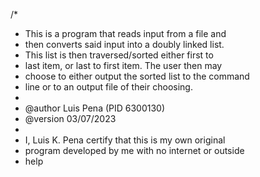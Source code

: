 /*
 * This is a program that reads input from a file and
 * then converts said input into a doubly linked list. 
 * This list is then traversed/sorted either first to 
 * last item, or last to first item. The user then may 
 * choose to either output the sorted list to the command 
 * line or to an output file of their choosing.
 *
 * @author Luis Pena (PID 6300130)
 * @version 03/07/2023
 *
 * I, Luis K. Pena certify that this is my own original
 * program developed by me with no internet or outside
 * help

